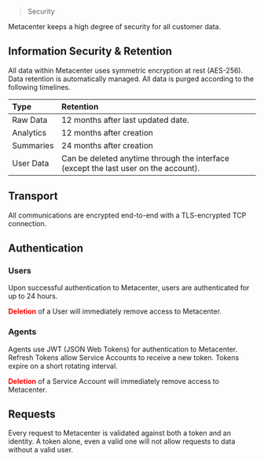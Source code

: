 > Security

Metacenter keeps a high degree of security for all customer data. 

## Information Security & Retention
All data within Metacenter uses symmetric encryption at rest (AES-256). 
Data retention is automatically managed. All data is purged according to the following timelines.


|Type   |Retention   |
|:-|:-|
|Raw Data   |12 months after last updated date.   |
|Analytics   |12 months after creation   |
|Summaries   |24 months after creation   |
|User Data   |Can be deleted anytime through the interface (except the last user on the account).   |

## Transport
All communications are encrypted end-to-end with a TLS-encrypted TCP connection.

## Authentication
### Users
Upon successful authentication to Metacenter, users are authenticated for up to 24 hours.

<b style="color:red">Deletion</b> of a User will immediately remove access to Metacenter.

### Agents
Agents use JWT (JSON Web Tokens) for authentication to Metacenter.
Refresh Tokens allow Service Accounts to receive a new token.
Tokens expire on a short rotating interval.

<b style="color:red">Deletion</b> of a Service Account will immediately remove access to Metacenter.


## Requests
Every request to Metacenter is validated against both a token and an identity. 
A token alone, even a valid one will not allow requests to data without a valid user.


